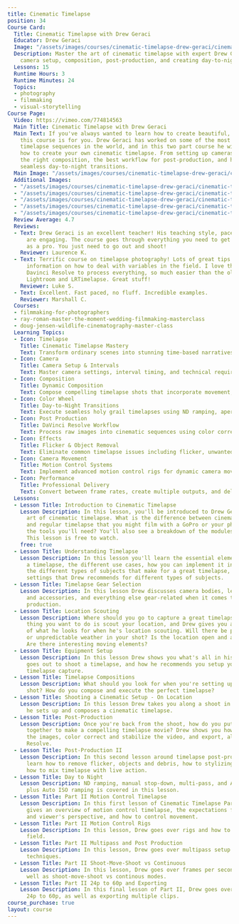 ```yaml
---
title: Cinematic Timelapse
position: 34
Course Card:
  Title: Cinematic Timelapse with Drew Geraci
  Educator: Drew Geraci
  Image: "/assets/images/courses/cinematic-timelapse-drew-geraci/cinematic-timelapse-drew-geraci.jpg"
  Description: Master the art of cinematic timelapse with expert Drew Geraci. Learn
    camera setup, composition, post-production, and creating day-to-night transitions.
  Lessons: 15
  Runtime Hours: 3
  Runtime Minutes: 24
  Topics:
  - photography
  - filmmaking
  - visual-storytelling
Course Page:
  Video: https://vimeo.com/774814563
  Main Title: Cinematic Timelapse with Drew Geraci
  Main Text: If you've always wanted to learn how to create beautiful, cinematic timelapse,
    this course is for you. Drew Geraci has worked on some of the most well-known
    timelapse sequences in the world, and in this two part course he will teach you
    how to create your own cinematic timelapse. From setting up cameras, choosing
    the right composition, the best workflow for post-production, and how to create
    seamless day-to-night transitions.
  Main Image: "/assets/images/courses/cinematic-timelapse-drew-geraci/cinematic-timelapse-drew-geraci-1.jpg"
  Additional Images:
  - "/assets/images/courses/cinematic-timelapse-drew-geraci/cinematic-timelapse-drew-geraci-2.jpg"
  - "/assets/images/courses/cinematic-timelapse-drew-geraci/cinematic-timelapse-drew-geraci-3.jpg"
  - "/assets/images/courses/cinematic-timelapse-drew-geraci/cinematic-timelapse-drew-geraci-4.jpg"
  - "/assets/images/courses/cinematic-timelapse-drew-geraci/cinematic-timelapse-drew-geraci-5.jpg"
  - "/assets/images/courses/cinematic-timelapse-drew-geraci/cinematic-timelapse-drew-geraci-6.jpg"
  Review Average: 4.7
  Reviews:
  - Text: Drew Geraci is an excellent teacher! His teaching style, pace and information
      are engaging. The course goes through everything you need to get up and running
      as a pro. You just need to go out and shoot!
    Reviewer: Laurence K.
  - Text: Terrific course on timelapse photography! Lots of great tips and practical
      information on how to deal with variables in the field. I love that he uses
      Davinci Resolve to process everything, so much easier than the old way of needing
      Lightroom and LRTimelapse. Great stuff!
    Reviewer: Luke S.
  - Text: Excellent. Fast paced, no fluff. Incredible examples.
    Reviewer: Marshall C.
  Courses:
  - filmmaking-for-photographers
  - ray-roman-master-the-moment-wedding-filmmaking-masterclass
  - doug-jensen-wildlife-cinematography-master-class
  Learning Topics:
  - Icon: Timelapse
    Title: Cinematic Timelapse Mastery
    Text: Transform ordinary scenes into stunning time-based narratives using professional timelapse techniques for film and video.
  - Icon: Camera
    Title: Camera Setup & Intervals
    Text: Master camera settings, interval timing, and technical requirements for capturing smooth, professional timelapse sequences.
  - Icon: Composition
    Title: Dynamic Composition
    Text: Compose compelling timelapse shots that incorporate movement, foreground elements, and engaging visual storytelling.
  - Icon: Color Wheel
    Title: Day-to-Night Transitions
    Text: Execute seamless holy grail timelapses using ND ramping, aperture priority, and manual exposure techniques.
  - Icon: Post Production
    Title: DaVinci Resolve Workflow
    Text: Process raw images into cinematic sequences using color correction, stabilization, and professional export settings.
  - Icon: Effects
    Title: Flicker & Object Removal
    Text: Eliminate common timelapse issues including flicker, unwanted objects, and exposure inconsistencies in post-production.
  - Icon: Camera Movement
    Title: Motion Control Systems
    Text: Implement advanced motion control rigs for dynamic camera movements including pans, tilts, and tracking shots.
  - Icon: Performance
    Title: Professional Delivery
    Text: Convert between frame rates, create multiple outputs, and deliver broadcast-ready timelapse content for various platforms.
  Lessons:
  - Lesson Title: Introduction to Cinematic Timelapse
    Lesson Description: In this lesson, you'll be introduced to Drew Geraci and the
      art of cinematic timelapse. What is the difference between cinematic timelapse
      and regular timelapse that you might film with a GoPro or your phone? What are
      the tools you'll need? You'll also see a breakdown of the modules for this course.
      This lesson is free to watch.
    free: true
  - Lesson Title: Understanding Timelapse
    Lesson Description: In this lesson you'll learn the essential elements to creating
      a timelapse, the different use cases, how you can implement it in your work,
      the different types of subjects that make for a great timelapse, and the interval
      settings that Drew recommends for different types of subjects.
  - Lesson Title: Timelapse Gear Selection
    Lesson Description: In this lesson Drew discusses camera bodies, lenses, ND filters
      and accessories, and everything else gear-related when it comes to timelapse
      production.
  - Lesson Title: Location Scouting
    Lesson Description: Where should you go to capture a great timelapse? The first
      thing you want to do is scout your location, and Drew gives you an overview
      of what he looks for when he's location scouting. Will there be people, animals,
      or unpredictable weather in your shot? Is the location open and accessible?
      Are there interesting moving elements?
  - Lesson Title: Equipment Setup
    Lesson Description: In this lesson Drew shows you what's all in his bag when he
      goes out to shoot a timelapse, and how he recommends you setup your camera for
      timelapse capture.
  - Lesson Title: Timelapse Compositions
    Lesson Description: What should you look for when you're setting up a timelapse
      shot? How do you compose and execute the perfect timelapse?
  - Lesson Title: Shooting a Cinematic Setup - On Location
    Lesson Description: In this lesson Drew takes you along a shoot in Wyoming as
      he sets up and composes a cinematic timelapse.
  - Lesson Title: Post-Production
    Lesson Description: Once you're back from the shoot, how do you put all your images
      together to make a compelling timelapse movie? Drew shows you how to compile
      the images, color correct and stabilize the video, and export, all in DaVinci
      Resolve.
  - Lesson Title: Post-Production II
    Lesson Description: In this second lesson around timelapse post-production, you'll
      learn how to remove flicker, objects and debris, how to stylizing masks, and
      how to mix timelapse with live action.
  - Lesson Title: Day to Night
    Lesson Description: ND ramping, manual stop-down, multi-pass, and Aperture Priority
      plus Auto ISO ramping is covered in this lesson.
  - Lesson Title: Part II Motion Control Timelapse
    Lesson Description: In this first lesson of Cinematic Timelapse Part II, Drew
      gives an overview of motion control timelapse, the expectations from the operator
      and viewer's perspective, and how to control movement.
  - Lesson Title: Part II Motion Control Rigs
    Lesson Description: In this lesson, Drew goes over rigs and how to setup in the
      field.
  - Lesson Title: Part II Multipass and Post Production
    Lesson Description: In this lesson, Drew goes over multipass setup and post production
      techniques.
  - Lesson Title: Part II Shoot-Move-Shoot vs Continuous
    Lesson Description: In this lesson, Drew goes over frames per second options as
      well as shoot-move-shoot vs continous modes.
  - Lesson Title: Part II 24p to 60p and Exporting
    Lesson Description: In this final lesson of Part II, Drew goes over converting
      24p to 60p, as well as exporting multiple clips.
course_purchase: true
layout: course
---
```


